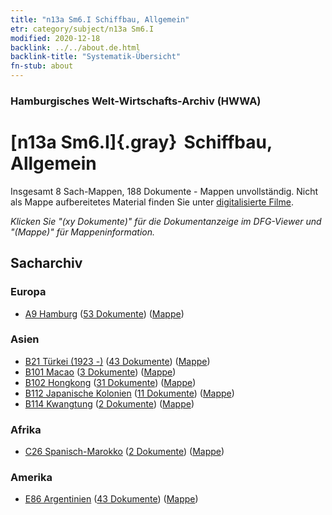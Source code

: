 ```yaml
---
title: "n13a Sm6.I Schiffbau, Allgemein"
etr: category/subject/n13a Sm6.I
modified: 2020-12-18
backlink: ../../about.de.html
backlink-title: "Systematik-Übersicht"
fn-stub: about
---
```


### Hamburgisches Welt-Wirtschafts-Archiv (HWWA)
# [n13a Sm6.I]{.gray}&#8201; Schiffbau, Allgemein&#160; 




Insgesamt 8 Sach-Mappen, 188 Dokumente - Mappen unvollständig.
Nicht als Mappe aufbereitetes Material finden Sie unter [digitalisierte Filme](/film/h1_sh).

_Klicken Sie "(xy Dokumente)" für die Dokumentanzeige im DFG-Viewer und "(Mappe)" für Mappeninformation._

## Sacharchiv




### Europa

- [A9 Hamburg](../../../geo/about.de.html#A9) (<a href="https://dfg-viewer.de/show/?tx_dlf[id]=https://pm20.zbw.eu/mets/sh/1409xx/140905/1451xx/145122/public.mets.de.xml" target="_blank">53 Dokumente</a>) ([Mappe](http://purl.org/pressemappe20/folder/sh/140905,145122))

### Asien

- [B21 Türkei (1923 -)](../../../geo/about.de.html#B21) (<a href="https://dfg-viewer.de/show/?tx_dlf[id]=https://pm20.zbw.eu/mets/sh/1411xx/141111/1451xx/145122/public.mets.de.xml" target="_blank">43 Dokumente</a>) ([Mappe](http://purl.org/pressemappe20/folder/sh/141111,145122))
- [B101 Macao](../../../geo/about.de.html#B101) (<a href="https://dfg-viewer.de/show/?tx_dlf[id]=https://pm20.zbw.eu/mets/sh/1412xx/141267/1451xx/145122/public.mets.de.xml" target="_blank">3 Dokumente</a>) ([Mappe](http://purl.org/pressemappe20/folder/sh/141267,145122))
- [B102 Hongkong](../../../geo/about.de.html#B102) (<a href="https://dfg-viewer.de/show/?tx_dlf[id]=https://pm20.zbw.eu/mets/sh/1412xx/141268/1451xx/145122/public.mets.de.xml" target="_blank">31 Dokumente</a>) ([Mappe](http://purl.org/pressemappe20/folder/sh/141268,145122))
- [B112 Japanische Kolonien](../../../geo/about.de.html#B112) (<a href="https://dfg-viewer.de/show/?tx_dlf[id]=https://pm20.zbw.eu/mets/sh/1412xx/141273/1451xx/145122/public.mets.de.xml" target="_blank">11 Dokumente</a>) ([Mappe](http://purl.org/pressemappe20/folder/sh/141273,145122))
- [B114 Kwangtung](../../../geo/about.de.html#B114) (<a href="https://dfg-viewer.de/show/?tx_dlf[id]=https://pm20.zbw.eu/mets/sh/1412xx/141275/1451xx/145122/public.mets.de.xml" target="_blank">2 Dokumente</a>) ([Mappe](http://purl.org/pressemappe20/folder/sh/141275,145122))

### Afrika

- [C26 Spanisch-Marokko](../../../geo/about.de.html#C26) (<a href="https://dfg-viewer.de/show/?tx_dlf[id]=https://pm20.zbw.eu/mets/sh/1413xx/141359/1451xx/145122/public.mets.de.xml" target="_blank">2 Dokumente</a>) ([Mappe](http://purl.org/pressemappe20/folder/sh/141359,145122))

### Amerika

- [E86 Argentinien](../../../geo/about.de.html#E86) (<a href="https://dfg-viewer.de/show/?tx_dlf[id]=https://pm20.zbw.eu/mets/sh/1416xx/141692/1451xx/145122/public.mets.de.xml" target="_blank">43 Dokumente</a>) ([Mappe](http://purl.org/pressemappe20/folder/sh/141692,145122))



